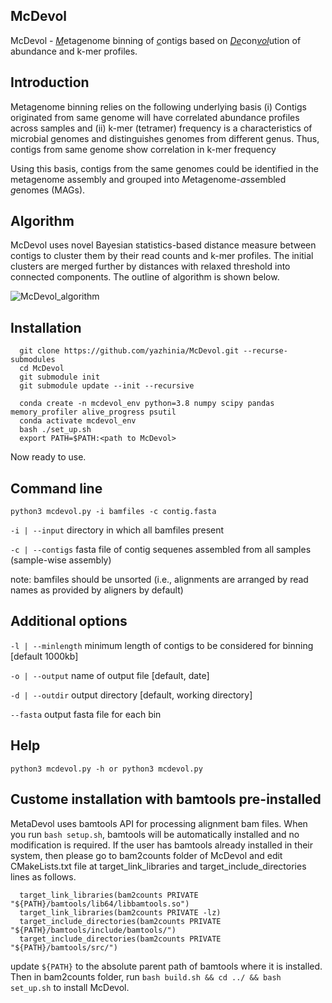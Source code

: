 ## McDevol

McDevol - <ins>*M*</ins>etagenome binning of <ins>*c*</ins>ontigs based on <ins>*De*</ins>con<ins>*vol*</ins>ution of abundance and k-mer profiles. 

## Introduction
Metagenome binning relies on the following underlying basis (i) Contigs originated from same genome will have correlated abundance profiles across samples and (ii) k-mer (tetramer) frequency is a characteristics of microbial genomes and distinguishes genomes from different genus. Thus, contigs from same genome show correlation in k-mer frequency

Using this basis, contigs from the same genomes could be identified in the metagenome assembly and grouped into *M*etagenome-*a*ssembled *g*enomes (MAGs).

## Algorithm
McDevol uses novel Bayesian statistics-based distance measure between contigs to cluster them by their read counts and k-mer profiles. The initial clusters are merged further by distances with relaxed threshold into connected components. The outline of algorithm is shown below.

![McDevol_algorithm](https://user-images.githubusercontent.com/29796007/235193887-ba72c9b6-dffa-4440-a88c-9fbd5e603378.png)

## Installation
      git clone https://github.com/yazhinia/McDevol.git --recurse-submodules
      cd McDevol
      git submodule init
      git submodule update --init --recursive
      
      conda create -n mcdevol_env python=3.8 numpy scipy pandas memory_profiler alive_progress psutil
      conda activate mcdevol_env
      bash ./set_up.sh
      export PATH=$PATH:<path to McDevol>      
Now ready to use.

## Command line
`python3 mcdevol.py -i bamfiles -c contig.fasta`

`-i | --input` directory in which all bamfiles present

`-c | --contigs` fasta file of contig sequenes assembled from all samples (sample-wise assembly)

note: bamfiles should be unsorted (i.e., alignments are arranged by read names as provided by aligners by default)

## Additional options

`-l | --minlength` minimum length of contigs to be considered for binning [default 1000kb]

`-o | --output` name of output file [default, date]

`-d | --outdir` output directory [default, working directory]

`--fasta` output fasta file for each bin


## Help
`python3 mcdevol.py -h or python3 mcdevol.py`


## Custome installation with bamtools pre-installed
MetaDevol uses bamtools API for processing alignment bam files. When you run `bash setup.sh`, bamtools will be automatically installed and no modification is required. If the user has bamtools already installed in their system, then please go to bam2counts folder of McDevol and edit CMakeLists.txt file at target_link_libraries and target_include_directories lines as follows.

      target_link_libraries(bam2counts PRIVATE "${PATH}/bamtools/lib64/libbamtools.so")
      target_link_libraries(bam2counts PRIVATE -lz)
      target_include_directories(bam2counts PRIVATE "${PATH}/bamtools/include/bamtools/")
      target_include_directories(bam2counts PRIVATE "${PATH}/bamtools/src/")
      
update `${PATH}` to the absolute parent path of bamtools where it is installed. Then in bam2counts folder, run `bash build.sh && cd ../ && bash set_up.sh` to install McDevol. 



